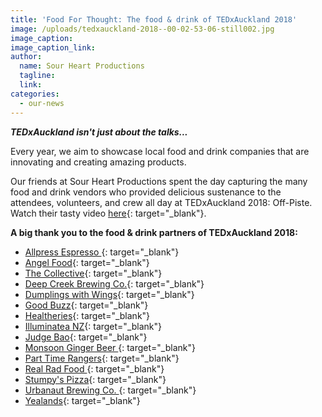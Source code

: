 ```yaml
---
title: 'Food For Thought: The food & drink of TEDxAuckland 2018'
image: /uploads/tedxauckland-2018--00-02-53-06-still002.jpg
image_caption:
image_caption_link:
author:
  name: Sour Heart Productions
  tagline:
  link:
categories:
  - our-news
---
```


***TEDxAuckland isn't just about the talks...***

Every year, we aim to showcase local food and drink companies that are innovating and creating amazing products.

Our friends at Sour Heart Productions spent the day capturing the many food and drink vendors who provided delicious sustenance to the attendees, volunteers, and crew all day at TEDxAuckland 2018: Off-Piste. Watch their tasty video [here](https://youtu.be/Ie9nApBzfIs){: target="_blank"}.

**A big thank you to the food & drink partners of TEDxAuckland 2018:**

- [Allpress Espresso&nbsp;](https://nz.allpressespresso.com/){: target="_blank"}
- [Angel Food](https://www.angelfood.co.nz/){: target="_blank"}
- [The Collective](http://www.thecollective.kiwi/){: target="_blank"}
- [Deep Creek Brewing Co.](http://www.dcbrewing.co.nz/){: target="_blank"}
- [Dumplings with Wings](https://www.facebook.com/dumplingswithwings/){: target="_blank"}
- [Good Buzz](https://goodbuzz.nz/){: target="_blank"}
- [Healtheries](http://www.healtheries.co.nz/){: target="_blank"}
- [Illuminatea NZ](https://www.instagram.com/illuminatea_nz/){: target="_blank"}
- [Judge Bao](https://judgebao.co.nz/){: target="_blank"}
- [Monsoon Ginger Beer&nbsp;](http://www.monsoonginger.co.nz/){: target="_blank"}
- [Part Time Rangers](https://parttimerangers.co.nz/){: target="_blank"}
- [Real Rad Food&nbsp;](https://realradfood.co.nz/){: target="_blank"}
- [Stumpy's Pizza](https://www.stumpys.nz/){: target="_blank"}
- [Urbanaut Brewing Co.&nbsp;](https://www.urbanautbeer.com/){: target="_blank"}
- [Yealands](https://www.yealands.co.nz/){: target="_blank"}
